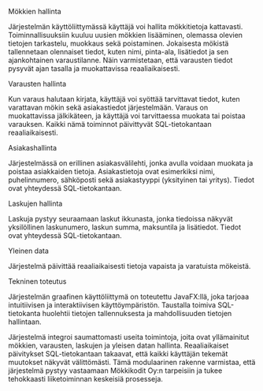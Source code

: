 Mökkien hallinta 

Järjestelmän käyttöliittymässä käyttäjä voi hallita mökkitietoja kattavasti. Toiminnallisuuksiin kuuluu uusien mökkien lisääminen, olemassa olevien tietojen tarkastelu, muokkaus sekä poistaminen. Jokaisesta mökistä tallennetaan olennaiset tiedot, kuten nimi, pinta-ala, lisätiedot ja sen ajankohtainen varaustilanne. Näin varmistetaan, että varausten tiedot pysyvät ajan tasalla ja muokattavissa reaaliaikaisesti.


Varausten hallinta 

Kun varaus halutaan kirjata, käyttäjä voi syöttää tarvittavat tiedot, kuten varattavan mökin sekä asiakastiedot järjestelmään. Varaus on muokattavissa jälkikäteen, ja käyttäjä voi tarvittaessa muokata tai poistaa varauksen. Kaikki nämä toiminnot päivittyvät SQL-tietokantaan reaaliaikaisesti.


Asiakashallinta 

Järjestelmässä on erillinen asiakasvälilehti, jonka avulla voidaan muokata ja poistaa asiakkaiden tietoja. Asiakastietoja ovat esimerkiksi nimi, puhelinnumero, sähköposti sekä asiakastyyppi (yksityinen tai yritys). Tiedot ovat yhteydessä SQL-tietokantaan.


Laskujen hallinta 

Laskuja pystyy seuraamaan laskut ikkunasta, jonka tiedoissa näkyvät yksilöllinen laskunumero, laskun summa, maksuntila ja lisätiedot. Tiedot ovat yhteydessä SQL-tietokantaan.


Yleinen data

Järjestelmä päivittää reaaliaikaisesti tietoja vapaista ja varatuista mökeistä.


Tekninen toteutus

Järjestelmän graafinen käyttöliittymä on toteutettu JavaFX:llä, joka tarjoaa intuitiivisen ja interaktiivisen käyttöympäristön. Taustalla toimiva SQL-tietokanta huolehtii tietojen tallennuksesta ja mahdollisuuden tietojen hallintaan.

Järjestelmä integroi saumattomasti useita toimintoja, joita ovat yllämainitut mökkien, varausten, laskujen ja yleisen datan hallinta. Reaaliaikaiset päivitykset SQL-tietokantaan takaavat, että kaikki käyttäjän tekemät muutokset näkyvät välittömästi. Tämä modulaarinen rakenne varmistaa, että järjestelmä pystyy vastaamaan Mökkikodit Oy:n tarpeisiin ja tukee tehokkaasti liiketoiminnan keskeisiä prosesseja.
